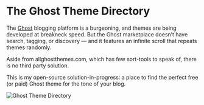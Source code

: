 The Ghost Theme Directory
=========================

The [Ghost](http://ghost.org) blogging platform is a burgeoning, and themes are being developed at breakneck speed. But the Ghost marketplace doesn’t have search, tagging, or discovery — and it features an infinite scroll that repeats themes randomly.

Aside from allghostthemes.com, which has few sort-tools to speak of, there is no third party solution.

This is my open-source solution-in-progress: a place to find the perfect free (or paid) Ghost theme for the tone of your blog.

![Ghost Theme Directory](http://curiositry.github.io/ghost-theme-directory/img/ghost-theme-directory.png)
